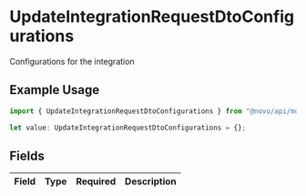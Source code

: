 # UpdateIntegrationRequestDtoConfigurations

Configurations for the integration

## Example Usage

```typescript
import { UpdateIntegrationRequestDtoConfigurations } from "@novu/api/models/components";

let value: UpdateIntegrationRequestDtoConfigurations = {};
```

## Fields

| Field       | Type        | Required    | Description |
| ----------- | ----------- | ----------- | ----------- |